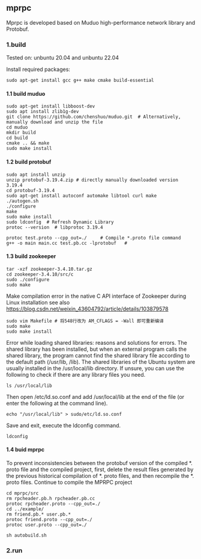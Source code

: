 ## mprpc

Mprpc is developed based on Muduo high-performance network library and Protobuf.


### 1.build

Tested on:
    unbuntu 20.04 and unbuntu 22.04

Install required packages:


```shell
sudo apt-get install gcc g++ make cmake build-essential
```


#### 1.1 build muduo


```shell
sudo apt-get install libboost-dev
sudo apt install zlib1g-dev
git clone https://github.com/chenshuo/muduo.git  # Alternatively, manually download and unzip the file
cd muduo
mkdir build
cd build
cmake .. && make
sudo make install
```



#### 1.2 build protobuf


```shell
sudo apt install unzip
unzip protobuf-3.19.4.zip # directly manually downloaded version 3.19.4
cd protobuf-3.19.4
sudo apt-get install autoconf automake libtool curl make
./autogen.sh
./configure
make
sudo make install
sudo ldconfig  # Refresh Dynamic Library
protoc --version  # libprotoc 3.19.4
```


```shell
protoc test.proto --cpp_out=./     # Compile *.proto file command
g++ -o main main.cc test.pb.cc -lprotobuf   # 
```


#### 1.3 build zookeeper

```shell
tar -xzf zookeeper-3.4.10.tar.gz
cd zookeeper-3.4.10/src/c
sudo ./configure
sudo make  
```

Make compilation error in the native C API interface of Zookeeper during Linux installation
see also https://blog.csdn.net/weixin_43604792/article/details/103879578

```shell
sudo vim Makefile # 将548行改为 AM_CFLAGS = -Wall 即可重新编译
sudo make
sudo make install
```

Error while loading shared libraries: reasons and solutions for errors.
The shared library has been installed, but when an external program calls the shared library, 
the program cannot find the shared library file according to the default path (/usr/lib, /lib).
The shared libraries of the Ubuntu system are usually installed in the /usr/local/lib directory. 
If unsure, you can use the following to check if there are any library files you need.

```shell
ls /usr/local/lib
```

Then open /etc/ld.so.conf and add /usr/local/lib at the end of the file (or enter the following at the command line). 

```shell
echo "/usr/local/lib" > sudo/etc/ld.so.conf
```

Save and exit, execute the ldconfig command.

```shell
ldconfig
```


#### 1.4 buid mprpc


To prevent inconsistencies between the protobuf version of the compiled *. proto file and the compiled project, 
first, delete the result files generated by the previous historical compilation of *. proto files, and then recompile the *. proto files.
Continue to compile the MPRPC project

```shell
cd mprpc/src
rm rpcheader.pb.h rpcheader.pb.cc
protoc rpcheader.proto --cpp_out=./
cd ../example/
rm friend.pb.* user.pb.*
protoc friend.proto --cpp_out=./
protoc user.proto --cpp_out=./
```

```shell
sh autobuild.sh
```


### 2.run












